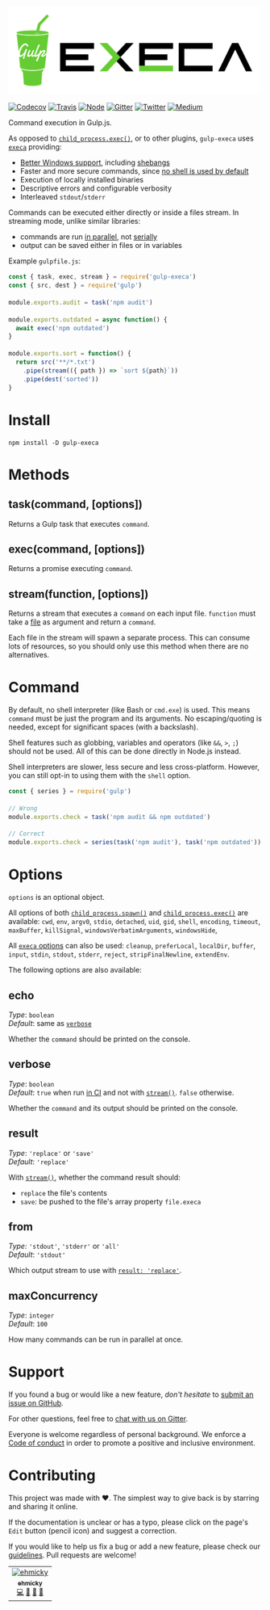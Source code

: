 <img src="https://raw.githubusercontent.com/ehmicky/design/master/gulp-execa/gulp-execa.svg?sanitize=true" width="500"/>

[![Codecov](https://img.shields.io/codecov/c/github/ehmicky/gulp-execa.svg?label=tested&logo=codecov)](https://codecov.io/gh/ehmicky/gulp-execa)
[![Travis](https://img.shields.io/badge/cross-platform-4cc61e.svg?logo=travis)](https://travis-ci.org/ehmicky/gulp-execa)
[![Node](https://img.shields.io/node/v/gulp-execa.svg?logo=node.js)](https://www.npmjs.com/package/gulp-execa)
[![Gitter](https://img.shields.io/gitter/room/ehmicky/gulp-execa.svg?logo=gitter)](https://gitter.im/ehmicky/gulp-execa)
[![Twitter](https://img.shields.io/badge/%E2%80%8B-twitter-4cc61e.svg?logo=twitter)](https://twitter.com/intent/follow?screen_name=ehmicky)
[![Medium](https://img.shields.io/badge/%E2%80%8B-medium-4cc61e.svg?logo=medium)](https://medium.com/@ehmicky)

Command execution in Gulp.js.

As opposed to
[`child_process.exec()`](https://nodejs.org/api/child_process.html#child_process_child_process_exec_command_options_callback),
or to other plugins, `gulp-execa` uses
[`execa`](https://github.com/sindresorhus/execa) providing:

- [Better Windows support](https://github.com/IndigoUnited/node-cross-spawn#why),
  including [shebangs](<https://en.wikipedia.org/wiki/Shebang_(Unix)>)
- Faster and more secure commands, since [no shell is used by default](#command)
- Execution of locally installed binaries
- Descriptive errors and configurable verbosity
- Interleaved `stdout`/`stderr`

Commands can be executed either directly or inside a files stream. In streaming
mode, unlike similar libraries:

- commands are run [in parallel](https://github.com/almost/through2-concurrent),
  not [serially](https://github.com/rvagg/through2)
- output can be saved either in files or in variables

Example `gulpfile.js`:

<!-- eslint-disable func-names -->

```js
const { task, exec, stream } = require('gulp-execa')
const { src, dest } = require('gulp')

module.exports.audit = task('npm audit')

module.exports.outdated = async function() {
  await exec('npm outdated')
}

module.exports.sort = function() {
  return src('**/*.txt')
    .pipe(stream(({ path }) => `sort ${path}`))
    .pipe(dest('sorted'))
}
```

# Install

```
npm install -D gulp-execa
```

# Methods

## task(command, [options])

Returns a Gulp task that executes `command`.

## exec(command, [options])

Returns a promise executing `command`.

## stream(function, [options])

Returns a stream that executes a `command` on each input file. `function` must
take a [file](https://gulpjs.com/docs/en/api/vinyl#instance-properties) as
argument and return a `command`.

Each file in the stream will spawn a separate process. This can consume lots of
resources, so you should only use this method when there are no alternatives.

# Command

By default, no shell interpreter (like Bash or `cmd.exe`) is used. This means
`command` must be just the program and its arguments. No escaping/quoting is
needed, except for significant spaces (with a backslash).

Shell features such as globbing, variables and operators (like `&&`, `>`, `;`)
should not be used. All of this can be done directly in Node.js instead.

Shell interpreters are slower, less secure and less cross-platform. However, you
can still opt-in to using them with the `shell` option.

```js
const { series } = require('gulp')

// Wrong
module.exports.check = task('npm audit && npm outdated')

// Correct
module.exports.check = series(task('npm audit'), task('npm outdated'))
```

# Options

`options` is an optional object.

All options of both
[`child_process.spawn()`](https://nodejs.org/api/child_process.html#child_process_child_process_spawn_command_args_options)
and
[`child_process.exec()`](https://nodejs.org/api/child_process.html#child_process_child_process_exec_command_options_callback)
are available: `cwd`, `env`, `argv0`, `stdio`, `detached`, `uid`, `gid`,
`shell`, `encoding`, `timeout`, `maxBuffer`, `killSignal`,
`windowsVerbatimArguments`, `windowsHide`,

All [`execa` options](https://github.com/sindresorhus/execa#options) can also be
used: `cleanup`, `preferLocal`, `localDir`, `buffer`, `input`, `stdin`,
`stdout`, `stderr`, `reject`, `stripFinalNewline`, `extendEnv`.

The following options are also available:

## echo

_Type_: `boolean`<br> _Default_: same as [`verbose`](#verbose)

Whether the `command` should be printed on the console.

## verbose

_Type_: `boolean`<br> _Default_: `true` when run
[in CI](https://github.com/watson/is-ci) and not with
[`stream()`](#streamfunction-options). `false` otherwise.

Whether the `command` and its output should be printed on the console.

## result

_Type_: `'replace'` or `'save'`<br> _Default_: `'replace'`

With [`stream()`](#streamfunction-options), whether the command result should:

- `replace` the file's contents
- `save`: be pushed to the file's array property `file.execa`

## from

_Type_: `'stdout'`, `'stderr'` or `'all'`<br> _Default_: `'stdout'`

Which output stream to use with [`result: 'replace'`](#result).

## maxConcurrency

_Type_: `integer`<br> _Default_: `100`

How many commands can be run in parallel at once.

# Support

If you found a bug or would like a new feature, _don't hesitate_ to
[submit an issue on GitHub](../../issues).

For other questions, feel free to
[chat with us on Gitter](https://gitter.im/ehmicky/gulp-execa).

Everyone is welcome regardless of personal background. We enforce a
[Code of conduct](CODE_OF_CONDUCT.md) in order to promote a positive and
inclusive environment.

# Contributing

This project was made with ❤️. The simplest way to give back is by starring and
sharing it online.

If the documentation is unclear or has a typo, please click on the page's `Edit`
button (pencil icon) and suggest a correction.

If you would like to help us fix a bug or add a new feature, please check our
[guidelines](CONTRIBUTING.md). Pull requests are welcome!

<!-- Thanks go to our wonderful contributors: -->

<!-- ALL-CONTRIBUTORS-LIST:START -->
<!-- prettier-ignore -->
<table><tr><td align="center"><a href="https://twitter.com/ehmicky"><img src="https://avatars2.githubusercontent.com/u/8136211?v=4" width="100px;" alt="ehmicky"/><br /><sub><b>ehmicky</b></sub></a><br /><a href="https://github.com/ehmicky/gulp-execa/commits?author=ehmicky" title="Code">💻</a> <a href="#design-ehmicky" title="Design">🎨</a> <a href="#ideas-ehmicky" title="Ideas, Planning, & Feedback">🤔</a> <a href="https://github.com/ehmicky/gulp-execa/commits?author=ehmicky" title="Documentation">📖</a></td></tr></table>

<!-- ALL-CONTRIBUTORS-LIST:END -->
